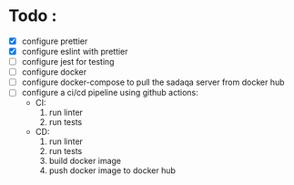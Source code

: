 # Todo :

- [x] configure prettier
- [x] configure eslint with prettier
- [ ] configure jest for testing
- [ ] configure docker
- [ ] configure docker-compose to pull the sadaqa server from docker hub
- [ ] configure a ci/cd pipeline using github actions:
    - CI:
      1. run linter
      2. run tests
    - CD:
      1. run linter
      2. run tests
      3. build docker image
      4. push docker image to docker hub
